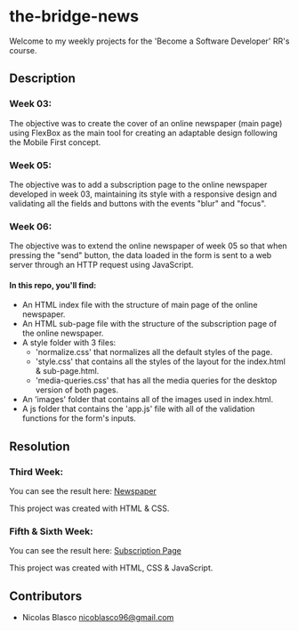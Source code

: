 # the-bridge-news

Welcome to my weekly projects for the 'Become a Software Developer' RR's course. 

## Description 

### Week 03: 

The objective was to create the cover of an online newspaper (main page) using FlexBox as the main tool for creating an adaptable design following the Mobile First concept.

### Week 05: 

The objective was to add a subscription page to the online newspaper developed in week 03, maintaining its style with a responsive design and validating all the fields and buttons with the events "blur" and "focus". 

### Week 06: 

The objective was to extend the online newspaper of week 05 so that when pressing the "send" button, the data loaded in the form is sent to a web server through an HTTP request using JavaScript. 

#### In this repo, you'll find: 

* An HTML index file with the structure of main page of the online newspaper.
* An HTML sub-page file with the structure of the subscription page of the online newspaper.
* A style folder with 3 files:
  * 'normalize.css' that normalizes all the default styles of the page. 
  * 'style.css' that contains all the styles of the layout for the index.html & sub-page.html.
  * 'media-queries.css' that has all the media queries for the desktop version of both pages.
* An 'images' folder that contains all of the images used in index.html.
* A js folder that contains the 'app.js' file with all of the validation functions for the form's inputs.

## Resolution  

### Third Week: 

You can see the result here: [Newspaper](https://nicolasblasco.github.io/the-bridge-news/)

This project was created with HTML & CSS.

### Fifth & Sixth Week: 

You can see the result here: [Subscription Page](https://nicolasblasco.github.io/the-bridge-news/sub-page)

This project was created with HTML, CSS & JavaScript.

## Contributors

- Nicolas Blasco <nicoblasco96@gmail.com>
